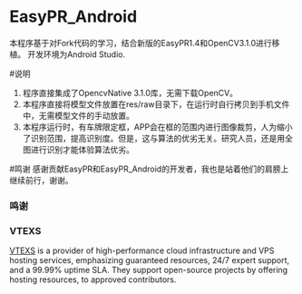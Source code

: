 # EasyPR_Android
本程序基于对Fork代码的学习，结合新版的EasyPR1.4和OpenCV3.1.0进行移植。
开发环境为Android Studio.

#说明
1. 程序直接集成了OpencvNative 3.1.0库，无需下载OpenCV。
2. 本程序直接将模型文件放置在res/raw目录下，在运行时自行拷贝到手机文件中，无需模型文件的手动放置。
3. 本程序运行时，有车牌限定框，APP会在框的范围内进行图像裁剪，人为缩小了识别范围，提高识别度。但是，这与算法的优劣无关。研究人员，还是用全图进行识别才能体验算法优劣。

#鸣谢
感谢贡献EasyPR和EasyPR_Android的开发者，我也是站着他们的肩膀上继续前行，谢谢。

###  鸣谢
### VTEXS

[VTEXS](https://vtexs.com/) is a provider of high-performance cloud infrastructure and VPS hosting services, emphasizing guaranteed resources, 24/7 expert support, and a 99.99% uptime SLA. They support open-source projects by offering hosting resources,  to approved contributors.

